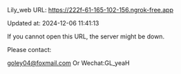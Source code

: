 Lily_web URL: https://222f-61-165-102-156.ngrok-free.app

Updated at: 2024-12-06 11:41:13

If you cannot open this URL, the server might be down.

Please contact: 

goley04@foxmail.com Or Wechat:GL_yeaH
